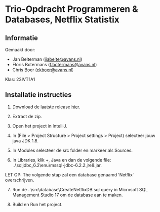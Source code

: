 # Trio-Opdracht Programmeren &amp; Databases, Netflix Statistix
## Informatie

Gemaakt door: 
* Jan Belterman (jjabelte@avans.nl)
* Floris Botermans (f.botermans@avans.nl)
* Chris Boer (ckboer@avans.nl)

Klas: 23IVT1A1 

## Installatie instructies

1. Download de laatste release [hier](https://github.com/lVlrChris/TrioNetflix/releases).

2. Extract de zip.

3. Open het project in IntelliJ.

4. In (File > Project Structure > Project settings > Project) selecteer jouw java JDK 1.8.

5. In Modules selecteer de src folder en markeer als Sources.

6. In Libraries, klik +, Java en dan de volgende file: ..\sqljdbc_6.2\enu\mssql-jdbc-6.2.2.jre8.jar.

LET OP: The volgende stap zal een database genaamd 'Netflix' overschrijven.

7. Run de ..\src\database\CreateNetflixDB.sql query in Microsoft SQL Management Studio 17 om de database aan te maken.

8. Build en Run het project.
